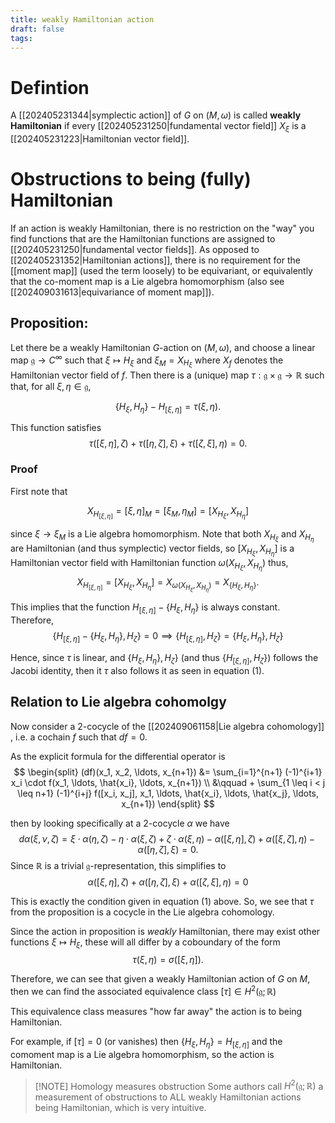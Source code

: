 ```yaml
---
title: weakly Hamiltonian action
draft: false
tags:
---
```

# Defintion
A [[202405231344|symplectic action]] of $G$ on $(M,\omega)$ is called **weakly Hamiltonian** if every [[202405231250|fundamental vector field]] $X_{\xi}$ is a [[202405231223|Hamiltonian vector field]].

# Obstructions to being (fully) Hamiltonian
If an action is weakly Hamiltonian, there is no restriction on the "way" you find functions that are the Hamiltonian functions are assigned to [[202405231250|fundamental vector fields]].
As opposed to [[202405231352|Hamiltonian actions]], there is no requirement for the [[moment map]] (used the term loosely) to be equivariant, or equivalently that the co-moment map is a Lie algebra homomorphism (also see [[202409031613|equivariance of moment map]]).

## Proposition:
Let there be a weakly Hamiltonian $G$-action on $(M, \omega)$, and choose a linear map
$\mathfrak{g} \to C^{\infty}$ such that $\xi \mapsto H_{\xi}$ and $\xi_{M} = X_{H_{\xi}}$ where $X_{f}$ denotes the Hamiltonian vector field of $f$.
Then there is a (unique) map $\tau:\mathfrak{g} \times \mathfrak{g} \to \mathbb{R}$ such that, for all $\xi, \eta \in \mathfrak{g}$,

$$
\{H_{\xi}, H_{\eta}\} - H_{[\xi, \eta]} = \tau(\xi, \eta).
$$

This function satisfies
$$ \tag{1}
\tau([\xi, \eta], \zeta) + \tau([\eta, \zeta], \xi) + \tau([\zeta, \xi], \eta) = 0.
$$

### Proof
First note that

$$
X_{H_{[\xi, \eta]}} = [\xi, \eta]_{M} = [\xi_{M}, \eta_{M}] = [X_{H_{\xi}}, X_{H_{\eta}}]
$$

since $\xi \to \xi_{M}$ is a Lie algebra homomorphism.
Note that both $X_{H_{\xi}}$ and $X_{H_{\eta}}$ are Hamiltonian (and thus symplectic) vector fields, so $[X_{H_{\xi}}, X_{H_{\eta}}]$ is a Hamiltonian vector field with Hamiltonian function $\omega(X_{H_{\xi}}, X_{H_{\eta}})$
thus,
$$X_{H_{[\xi, \eta]}} =  [X_{H_{\xi}}, X_{H_{\eta}}] = X_{\omega(X_{H_{\xi}}, X_{H_{\eta}})} = X_{\{H_{\xi}, H_{\eta}\}}.$$

This implies that the function $H_{[\xi, \eta]} - \{H_{\xi}, H_{\eta}\}$ is always constant.
Therefore,
$$\{H_{[\xi, \eta]} - \{H_{\xi}, H_{\eta}\}, H_{\zeta}\} = 0 \implies \{H_{[\xi, \eta]}, H_{\zeta} \} = \{H_{\xi}, H_{\eta}\}, H_{\zeta}\}$$

Hence, since $\tau$ is linear, and $\{H_{\xi}, H_{\eta}\}, H_{\zeta}\}$ (and thus $\{H_{[\xi, \eta]}, H_{\zeta} \}$) follows the Jacobi identity, then it $\tau$ also follows it as seen in equation $(1)$.

## Relation to Lie algebra cohomolgy
Now consider a 2-cocycle of the [[202409061158|Lie algebra cohomology]] , i.e. a cochain $f$ such that $df = 0$.

As the explicit formula for the differential operator is 
$$
\begin{split}
(df)(x_1, x_2, \ldots, x_{n+1}) &= \sum_{i=1}^{n+1} (-1)^{i+1} x_i \cdot f(x_1, \ldots, \hat{x_i}, \ldots, x_{n+1}) \\
 &\qquad + \sum_{1 \leq i < j \leq n+1} (-1)^{i+j} f([x_i, x_j], x_1, \ldots, \hat{x_i}, \ldots, \hat{x_j}, \ldots, x_{n+1})
\end{split}
$$

then by looking specifically at a 2-cocycle $\alpha$ we have
$$d\alpha(\xi, \nu, \zeta) = \xi \cdot \alpha(\eta, \zeta) - \eta \cdot \alpha(\xi, \zeta) + \zeta \cdot \alpha(\xi, \eta) - \alpha([\xi, \eta], \zeta) + \alpha([\xi, \zeta], \eta) - \alpha([\eta, \zeta], \xi) = 0.$$
Since $\mathbb{R}$ is a trivial $\mathfrak{g}$-representation, this simplifies to
$$\alpha([\xi, \eta], \zeta) + \alpha([\eta, \zeta], \xi) + \alpha([\zeta, \xi], \eta) = 0$$

This is exactly the condition given in equation $(1)$ above.
So, we see that $\tau$ from the proposition is a cocycle in the Lie algebra cohomology.

Since the action in proposition is _weakly_ Hamiltonian, there may exist other functions $\xi \mapsto H_{\xi}$, these will all differ by a coboundary of the form
$$
\tau(\xi, \eta) = \sigma([\xi, \eta]).
$$

Therefore, we can see that given a weakly Hamiltonian action of $G$ on $M$, then we can find the associated equivalence class $[\tau] \in H^{2}(\mathfrak{g};\mathbb{R})$

This equivalence class measures "how far away" the action is to being Hamiltonian.

For example, if $[\tau] = 0$ (or vanishes) then $\{H_{\xi}, H_{\eta}\} = H_{[\xi, \eta]}$ and the comoment map is a Lie algebra homomorphism, so the action is Hamiltonian.

>[!NOTE] Homology measures obstruction
>Some authors call $H^{2}(\mathfrak{g};\mathbb{R})$ a measurement of obstructions to ALL weakly Hamiltonian actions being Hamiltonian, which is very intuitive. 